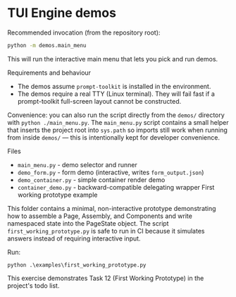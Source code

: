 TUI Engine demos
================

Recommended invocation (from the repository root):

```bash
python -m demos.main_menu
```

This will run the interactive main menu that lets you pick and run demos.

Requirements and behaviour
- The demos assume `prompt-toolkit` is installed in the environment.
- The demos require a real TTY (Linux terminal). They will fail fast if a
    prompt-toolkit full-screen layout cannot be constructed.

Convenience: you can also run the script directly from the `demos/` directory
with `python ./main_menu.py`. The `main_menu.py` script contains a small
helper that inserts the project root into `sys.path` so imports still work
when running from inside `demos/` — this is intentionally kept for
developer convenience.

Files
- `main_menu.py` - demo selector and runner
- `demo_form.py` - form demo (interactive, writes `form_output.json`)
- `demo_container.py` - simple container render demo
- `container_demo.py` - backward-compatible delegating wrapper
First working prototype example

This folder contains a minimal, non-interactive prototype demonstrating how
to assemble a Page, Assembly, and Components and write namespaced state into
the PageState object. The script `first_working_prototype.py` is safe to run in
CI because it simulates answers instead of requiring interactive input.

Run:

    python .\examples\first_working_prototype.py

This exercise demonstrates Task 12 (First Working Prototype) in the project's
todo list.
